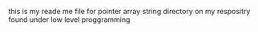 this is my reade me file for pointer array string directory on my respositry found under low level proggramming

